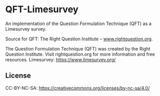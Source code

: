 # QFT-Limesurvey
An implementation of the Question Formulation Technique (QFT) as a Limesurvey survey.

Source for QFT: The Right Question Institute – www.rightquestion.org.

The Question Formulation Technique (QFT) was created by the Right Question Institute. Visit rightquestion.org for more information and free resources. Limesurvey: https://www.limesurvey.org/

## License
CC-BY-NC-SA: https://creativecommons.org/licenses/by-nc-sa/4.0/
